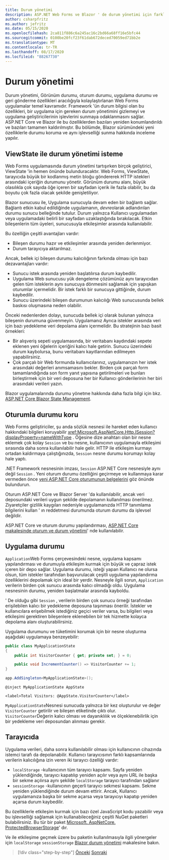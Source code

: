 ```yaml
---
title: Durum yönetimi
description: ASP.NET Web Forms ve Blazor ' de durum yönetimi için farklı yaklaşımlar öğrenin.
author: csharpfritz
ms.author: jefritz
ms.date: 05/15/2020
ms.openlocfilehash: 2ca811f886c6a245ac16c2bd66a68ff16e5bfc44
ms.sourcegitcommit: 0100be20fcf23f61dab672deced70059ed71bb2e
ms.translationtype: MT
ms.contentlocale: tr-TR
ms.lasthandoff: 08/17/2020
ms.locfileid: "88267730"
---
```

# <a name="state-management"></a>Durum yönetimi

Durum yönetimi, Görünüm durumu, oturum durumu, uygulama durumu ve geri gönderme özellikleri aracılığıyla kolaylaştırlanan Web Forms uygulamalar temel kavramıdır. Framework 'ün durum bilgisi olan bu özellikleri, bir uygulama için gereken durum yönetimini gizlemeyi ve uygulama geliştiricilerinin işlevlerini sunmaya odaklanmasını sağlar. ASP.NET Core ve Blazor ile bu özelliklerden bazıları yeniden konumlandırıldı ve bazıları tamamen kaldırılmıştır. Bu bölümde, Blazor sürümündeki yeni özelliklerle durumu koruma ve aynı işlevselliği sunma hakkında inceleme yapılır.

## <a name="request-state-management-with-viewstate"></a>ViewState ile durum yönetimi isteme

Web Forms uygulamasında durum yönetimi tartışırken birçok geliştirici, ViewState 'in hemen önünde bulunduracaktır. Web Forms, ViewState, tarayıcıda büyük bir kodlanmış metin bloğu göndererek HTTP istekleri arasındaki içeriğin durumunu yönetir. Görünüm durumu alanı, büyük olasılıkla çok sayıda öğe içeren bir sayfadan içerik ile fazla olabilir, bu da boyutu çok fazla olacak şekilde genişletiliyor.

Blazor sunucusu ile, Uygulama sunucuyla devam eden bir bağlantı sağlar. Bağlantı etkin kabul edildiğinde uygulamanın, *devre*olarak adlandırılan durumu sunucu belleğinde tutulur. Durum yalnızca Kullanıcı uygulamadan veya uygulamadaki belirli bir sayfadan uzaklaştığında bırakılacak. Etkin bileşenlerin tüm üyeleri, sunucusuyla etkileşimler arasında kullanılabilir.

Bu özelliğin çeşitli avantajları vardır:

- Bileşen durumu hazır ve etkileşimler arasında yeniden derlenmiyor.
- Durum tarayıcıya aktarılmaz.

Ancak, bellek içi bileşen durumu kalıcılığının farkında olması için bazı dezavantajları vardır:

- Sunucu istek arasında yeniden başlatılırsa durum kaybedilir.
- Uygulama Web sunucusu yük dengeleme çözümünüz aynı tarayıcıdan gelen tüm isteklerin aynı sunucuya dönmesini sağlamak için yapışkan oturumlar içermelidir. Bir istek farklı bir sunucuya gittiğinde, durum kaybedilir.
- Sunucu üzerindeki bileşen durumunun kalıcılığı Web sunucusunda bellek baskısı oluşmasına neden olabilir.

Önceki nedenlerden dolayı, sunucuda bellek içi olarak bulunan yalnızca bileşenin durumuna güvenmeyin. Uygulamanız Ayrıca istekler arasında veri için bazı yedekleme veri depolama alanı içermelidir. Bu stratejinin bazı basit örnekleri:

- Bir alışveriş sepeti uygulamasında, bir veritabanı kaydındaki sepete eklenen yeni öğelerin içeriğini kalıcı hale getirin. Sunucu üzerindeki durum kaybolursa, bunu veritabanı kayıtlarından edilmeyen yapabilirsiniz.
- Çok parçalı bir Web formunda kullanıcılarınız, uygulamanızın her istek arasındaki değerleri anımsamasını bekler. Birden çok parçalı form tamamlandığında son form yanıt yapısına getirilmeleri ve bunları birleştirmek için bir veri deposuna her bir Kullanıcı gönderilerinin her biri arasındaki verileri yazın.

Blazor uygulamalarında durumu yönetme hakkında daha fazla bilgi için bkz. [ASP.NET Core Blazor State Management](/aspnet/core/blazor/state-management).

## <a name="maintain-state-with-session"></a>Oturumla durumu koru

Web Forms geliştiriciler, şu anda sözlük nesnesi ile hareket eden kullanıcı hakkındaki bilgileri koruyabilir <xref:Microsoft.AspNetCore.Http.ISession?displayProperty=nameWithType> . Öğesine dize anahtarı olan bir nesne eklemek çok kolay `Session` ve bu nesne, kullanıcının uygulamayla etkileşimi sırasında daha sonra kullanılabilir hale gelir. HTTP ile etkileşim kurmayı ortadan kaldırmaya çalıştığınızda, `Session` nesne durumu korumayı kolay hale yaptı.

.NET Framework nesnesinin imzası, `Session` ASP.NET Core nesnesiyle aynı değil `Session` . Yeni oturum durumu özelliğini geçirmeye ve kullanmaya karar vermeden önce [yeni ASP.NET Core oturumunun belgelerini](/dotnet/api/microsoft.aspnetcore.http.isession) göz önünde bulundurun.

Oturum ASP.NET Core ve Blazor Server 'da kullanılabilir, ancak veri deposundaki verileri uygun şekilde depolamanın kullanılması önerilmez. Ziyaretçiler gizlilik kaygıları nedeniyle uygulamanızda HTTP tanımlama bilgilerini kullan ' ın reddetmesi durumunda oturum durumu da işlevsel değildir.

ASP.NET Core ve oturum durumu yapılandırması, [ASP.NET Core makalesinde oturum ve durum yönetimi](/aspnet/core/fundamentals/app-state#session-state)' nde kullanılabilir.

## <a name="application-state"></a>Uygulama durumu

`Application`Web Forms çerçevesindeki nesne, uygulama kapsamı yapılandırması ve durumuyla etkileşim kurmak için büyük ve çapraz istek içeren bir depo sağlar. Uygulama durumu, isteği yapan Kullanıcı ne olursa olsun, tüm istekler tarafından başvurulacak çeşitli uygulama yapılandırma özelliklerini depolamak için ideal bir yerdir. Nesneyle ilgili sorun, `Application` verilerin birden çok sunucu arasında kalıcı olmadığı oldu. Uygulama nesnesinin durumu, yeniden başlatmalar arasında kayboldu.

' De olduğu gibi `Session` , verilerin birden çok sunucu örneği tarafından erişilebilen kalıcı bir yedekleme deposuna taşınması önerilir. İstekler ve kullanıcılara erişebilmek istediğiniz geçici veriler varsa, bu bilgileri veya etkileşimi gerektiren bileşenlere eklenebilen bir tek hizmette kolayca depolama alanı oluşturabilirsiniz.

Uygulama durumunu ve tüketimini korumak için bir nesne oluşturma aşağıdaki uygulamaya benzeyebilir:

```csharp
public class MyApplicationState
{
    public int VisitorCounter { get; private set; } = 0;

    public void IncrementCounter() => VisitorCounter += 1;
}
```

```csharp
app.AddSingleton<MyApplicationState>();
```

```razor
@inject MyApplicationState AppState

<label>Total Visitors: @AppState.VisitorCounter</label>
```

`MyApplicationState`Nesnesi sunucuda yalnızca bir kez oluşturulur ve değer `VisitorCounter` getirilir ve bileşen etiketinde çıktı olur. `VisitorCounter`Değerin kalıcı olması ve dayanıklılık ve ölçeklenebilirlik için bir yedekleme veri deposundan alınması gerekir.

## <a name="in-the-browser"></a>Tarayıcıda

Uygulama verileri, daha sonra kullanılabilir olması için kullanıcının cihazında istemci tarafı da depolanabilir. Kullanıcı tarayıcısının farklı kapsamlarında verilerin kalıcılığına izin veren iki tarayıcı özelliği vardır:

- `localStorage` -kullanıcının tüm tarayıcı kapsamı. Sayfa yeniden yüklendiğinde, tarayıcı kapatılıp yeniden açılır veya aynı URL ile başka bir sekme açılırsa aynı şekilde `localStorage` tarayıcı tarafından sağlanır
- `sessionStorage` -kullanıcının geçerli tarayıcı sekmesi kapsamı. Sekme yeniden yüklendiğinde durum devam ettirir. Ancak, Kullanıcı uygulamanıza başka bir sekme açarsa veya tarayıcıyı kapatıp yeniden açarsa durum kaybedilir.

Bu özelliklerle etkileşim kurmak için bazı özel JavaScript kodu yazabilir veya bu işlevselliği sağlamak için kullanabileceğiniz çeşitli NuGet paketleri bulabilirsiniz. Bu tür bir paket [Microsoft. AspNetCore. ProtectedBrowserStorage](https://www.nuget.org/packages/Microsoft.AspNetCore.ProtectedBrowserStorage)' dır.

Ve ile etkileşime geçmek üzere bu paketin kullanılmasıyla ilgili yönergeler için `localStorage` `sessionStorage` [Blazor durum yönetimi](/aspnet/core/blazor/state-management#protected-browser-storage-experimental-package) makalesine bakın.

>[!div class="step-by-step"]
>[Önceki](pages-routing-layouts.md) 
> [Sonraki](forms-validation.md)
